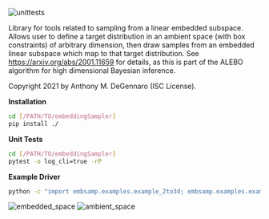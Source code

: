 ![unittests](https://github.com/adegenna/embeddingSampler/actions/workflows/unittests.yml/badge.svg)

Library for tools related to sampling from a linear embedded subspace. Allows user to define a target distribution in an ambient space (with box constraints) of arbitrary dimension, then draw samples from an embedded linear subspace which map to that target distribution. See https://arxiv.org/abs/2001.11659 for details, as this is part of the ALEBO algorithm for high dimensional Bayesian inference.

Copyright 2021 by Anthony M. DeGennaro (ISC License).

**Installation**

```sh
cd [/PATH/TO/embeddingSampler]
pip install ./
```

**Unit Tests**

```sh
cd [/PATH/TO/embeddingSampler]
pytest -o log_cli=true -rP
```

**Example Driver**

```sh
python -c "import embsamp.examples.example_2to3d; embsamp.examples.example_2to3d.main()"
```

![embedded_space](https://user-images.githubusercontent.com/2964258/131155586-dd6a70ad-edfb-428b-a4a7-e2973365cf38.png)
![ambient_space](https://user-images.githubusercontent.com/2964258/131155601-57ed4dc2-2f94-41a7-ae8e-77a859690c19.png)
